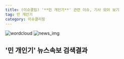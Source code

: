 ```yaml
---
title: (이슈클립) '**민 개인기**' 관련 이슈, 기사 모아 보기
tag: 민 개인기
category: 이슈클리핑
---
```

![wordcloud](https://s3.ap-northeast-2.amazonaws.com/lyrics101-wordcloud/2018-09-12-1536712063.png)
![news_img](https://user-images.githubusercontent.com/42597476/44507050-1206f400-a6e4-11e8-8d98-7ffbfebb353f.png)
## **'**민 개인기**'** 뉴스속보 검색결과

